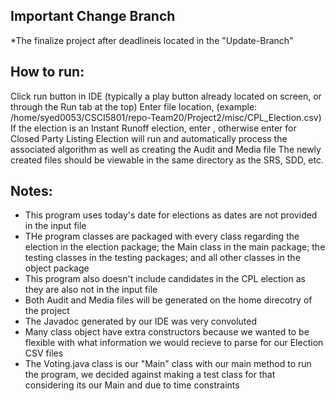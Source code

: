 ## Important Change Branch
*The finalize project after deadlineis located in the "Update-Branch"

## How to run:

Click run button in IDE (typically a play button already located on screen, or through the Run tab at the top)
Enter file location, (example: /home/syed0053/CSCI5801/repo-Team20/Project2/misc/CPL_Election.csv)
If the election is an Instant Runoff election, enter , otherwise enter for Closed Party Listing
Election will run and automatically process the associated algorithm as well as creating the Audit and Media file
The newly created files should be viewable in the same directory as the SRS, SDD, etc.


## Notes:
* This program uses today's date for elections as dates are not provided in the input file
* THe program classes are packaged with every class regarding the election in the election package; the Main class in the main package; the testing classes in the testing packages; and all other classes in the object package
* This program also doesn't include candidates in the CPL election as they are also not in the input file
* Both Audit and Media files will be generated on the home direcotry of the project
* The Javadoc generated by our IDE was very convoluted
* Many class object have extra constructors because we wanted to be flexible with what information we would recieve to parse for our Election CSV files
* The Voting.java class is our "Main" class with our main method to run the program, we decided against making a test class for that considering its our Main and due to time constraints

